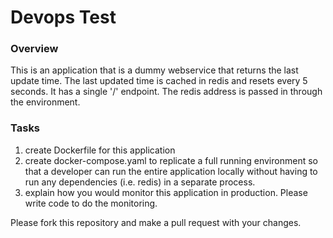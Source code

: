 # Devops Test

### Overview
This is an application that is a dummy webservice that returns the
last update time.  The last updated time is cached in redis and
resets every 5 seconds.  It has a single '/' endpoint.  The redis
address is passed in through the environment.

### Tasks
1. create Dockerfile for this application
2. create docker-compose.yaml to replicate a full running environment 
so that a developer can run the entire application locally without having
to run any dependencies (i.e. redis) in a separate process.
3. explain how you would monitor this application in production.  Please 
write code to do the monitoring.

Please fork this repository and make a pull request with your changes.
